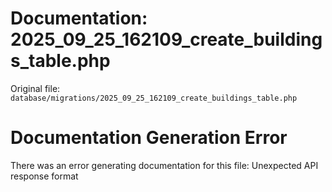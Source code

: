 # Documentation: 2025_09_25_162109_create_buildings_table.php

Original file: `database/migrations/2025_09_25_162109_create_buildings_table.php`

# Documentation Generation Error

There was an error generating documentation for this file: Unexpected API response format